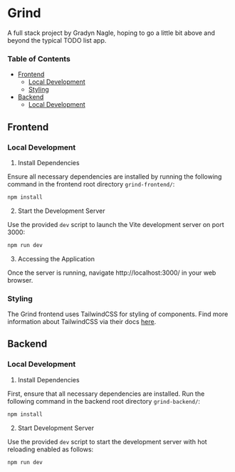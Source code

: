 # Grind

A full stack project by Gradyn Nagle, hoping to go a little bit above and beyond the typical TODO list app.

### Table of Contents
 - [Frontend](#frontend)
	 - [Local Development](#frontend-local-development)
	 - [Styling](#styling)
 - [Backend](#backend)
	 - [Local Development](#local-development)

## Frontend

### Local Development
<a id="frontend-local-development"></a>

1. Install Dependencies

Ensure all necessary dependencies are installed by running the following command in the frontend root directory `grind-frontend/`:
```bash
npm install
```

2. Start the Development Server

Use the provided `dev` script to launch the Vite development server on port 3000:
```bash
npm run dev
```

3. Accessing the Application

Once the server is running, navigate http://localhost:3000/ in your web browser.

### Styling

The Grind frontend uses TailwindCSS for styling of components. Find more information about TailwindCSS via their docs [here](https://tailwindcss.com/docs/installation).

## Backend

### Local Development
<a id="backend-local-development"></a>

1. Install Dependencies

First, ensure that all necessary dependencies are installed. Run the following command in the backend root directory `grind-backend/`:
```bash
npm install
```

2. Start Development Server

Use the provided `dev` script to start the development server with hot reloading enabled as follows:
```bash
npm run dev
```
